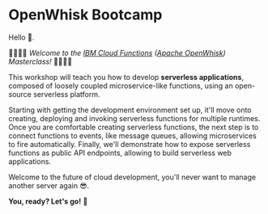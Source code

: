 # OpenWhisk Bootcamp

Hello 👋.

👩‍💻👨‍💻 _Welcome to the_ [_IBM Cloud Functions_](https://console.bluemix.net/openwhisk/) _\(_[_Apache OpenWhisk_](http://openwhisk.incubator.apache.org/)_\) Masterclass!_ 👩‍💻👨‍💻

This workshop will teach you how to develop **serverless applications**, composed of loosely coupled microservice-like functions, using an open-source serverless platform.

Starting with getting the development environment set up, it'll move onto creating, deploying and invoking serverless functions for multiple runtimes. Once you are comfortable creating serverless functions, the next step is to connect functions to events, like message queues, allowing microservices to fire automatically. Finally, we'll demonstrate how to expose serverless functions as public API endpoints, allowing to build serverless web applications.

Welcome to the future of cloud development, you'll never want to manage another server again 😎.

**You, ready? Let's go!** 🚗

